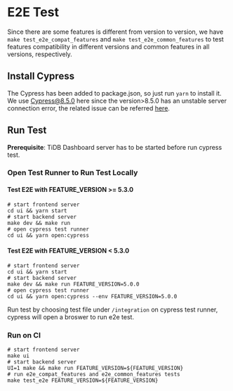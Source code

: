 # E2E Test

Since there are some features is different from version to version, we have `make test_e2e_compat_features` and `make test_e2e_common_features` to test features compatibility in different versions and common features in all versions, respectively.

## Install Cypress

The Cypress has been added to package.json, so just run `yarn` to install it. We use Cypress@8.5.0 here since the version>8.5.0 has an unstable server connection error, the related issue can be referred [here](https://github.com/cypress-io/cypress/issues/18464).

## Run Test

**Prerequisite**: TiDB Dashboard server has to be started before run cypress test.

### Open Test Runner to Run Test Locally

#### Test E2E with FEATURE_VERSION >= 5.3.0

```shell
# start frontend server
cd ui && yarn start
# start backend server
make dev && make run
# open cypress test runner
cd ui && yarn open:cypress
```

#### Test E2E with FEATURE_VERSION < 5.3.0

```shell
# start frontend server
cd ui && yarn start
# start backend server
make dev && make run FEATURE_VERSION=5.0.0
# open cypress test runner
cd ui && yarn open:cypress --env FEATURE_VERSION=5.0.0
```

Run test by choosing test file under `/integration` on cypress test runner, cypress will open a broswer to run e2e test.

### Run on CI

```shell
# start frontend server
make ui
# start backend server
UI=1 make && make run FEATURE_VERSION=${FEATURE_VERSION}
# run e2e_compat_features and e2e_common_features tests
make test_e2e FEATURE_VERSION=${FEATURE_VERSION}
```
